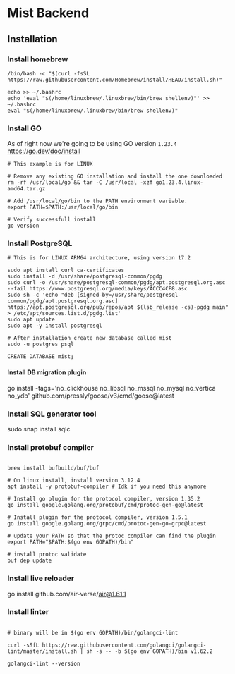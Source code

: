 # Mist Backend

## Installation

### Install homebrew

```
/bin/bash -c "$(curl -fsSL https://raw.githubusercontent.com/Homebrew/install/HEAD/install.sh)"

echo >> ~/.bashrc
echo 'eval "$(/home/linuxbrew/.linuxbrew/bin/brew shellenv)"' >> ~/.bashrc
eval "$(/home/linuxbrew/.linuxbrew/bin/brew shellenv)"
```

### Install GO

As of right now we're going to be using GO version `1.23.4`
https://go.dev/doc/install

```
# This example is for LINUX

# Remove any existing GO installation and install the one downloaded
rm -rf /usr/local/go && tar -C /usr/local -xzf go1.23.4.linux-amd64.tar.gz

# Add /usr/local/go/bin to the PATH environment variable.
export PATH=$PATH:/usr/local/go/bin

# Verify successfull install
go version
```

### Install PostgreSQL

```
# This is for LINUX ARM64 architecture, using version 17.2

sudo apt install curl ca-certificates
sudo install -d /usr/share/postgresql-common/pgdg
sudo curl -o /usr/share/postgresql-common/pgdg/apt.postgresql.org.asc --fail https://www.postgresql.org/media/keys/ACCC4CF8.asc
sudo sh -c 'echo "deb [signed-by=/usr/share/postgresql-common/pgdg/apt.postgresql.org.asc] https://apt.postgresql.org/pub/repos/apt $(lsb_release -cs)-pgdg main" > /etc/apt/sources.list.d/pgdg.list'
sudo apt update
sudo apt -y install postgresql

# After installation create new database called mist
sudo -u postgres psql

CREATE DATABASE mist;
```

#### Install DB migration plugin

go install -tags='no_clickhouse no_libsql no_mssql no_mysql no_vertica no_ydb' github.com/pressly/goose/v3/cmd/goose@latest

### Install SQL generator tool

sudo snap install sqlc

### Install protobuf compiler

```

brew install bufbuild/buf/buf

# On linux install, install version 3.12.4
apt install -y protobuf-compiler # Idk if you need this anymore

# Install go plugin for the protocol compiler, version 1.35.2
go install google.golang.org/protobuf/cmd/protoc-gen-go@latest

# Install plugin for the protocol compiler, version 1.5.1
go install google.golang.org/grpc/cmd/protoc-gen-go-grpc@latest

# update your PATH so that the protoc compiler can find the plugin
export PATH="$PATH:$(go env GOPATH)/bin"

# install protoc validate
buf dep update
```

### Install live reloader

go install github.com/air-verse/air@1.61.1

### Install linter

```

# binary will be in $(go env GOPATH)/bin/golangci-lint

curl -sSfL https://raw.githubusercontent.com/golangci/golangci-lint/master/install.sh | sh -s -- -b $(go env GOPATH)/bin v1.62.2

golangci-lint --version
```
